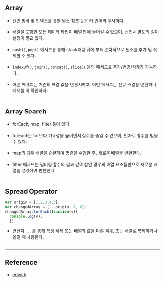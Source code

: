 Array
-----

-	선언 방식 및 인덱스를 통한 원소 참조 등은 타 언어와 유사하다.<br><br>
-	배열을 포함한 모든 데이터 타입이 배열 안에 들어갈 수 있으며, 선언시 별도의 길이 설정이 필요 없다.<br><br>
-	`push()`, `pop()` 메서드를 통해 stack처럼 뒤에 부터 순차적으로 원소를 추가 및 삭제할 수 있다.<br><br>
-	`indexOf()`, `join()`, `concat()`, `slice()` 등의 메서드로 추가/변경/삭제가 가능하다.<br><br>
-	어떤 메서드는 기존의 배열 값을 변경시키고, 어떤 메서드는 신규 배열을 반환하니 예제를 꼭 확인하자.<br><br>

Array Search
------------

-	forEach, map, filter 등이 있다.<br><br>
-	forEach는 for보다 가독성을 높이면서 실수를 줄일 수 있으며, 인자로 함수를 받을 수 있다.<br><br>
-	map의 경우 배열을 순환하며 명령을 수행한 후, 새로운 배열을 반환한다.<br><br>
-	filter 메서드는 필터링 함수의 결과 값이 참인 경우의 배열 요소들만으로 새로운 배열을 생성하여 반환한다.<br><br>

Spread Operator
---------------

```javascript
var origin = [1,2,3,4,5];
var changedArray = [...origin, 7, 8];
changedArray.forEach(function(v){
  console.log(v);
  });
```

-	연산자 `...`를 통해 특정 객체 또는 배열의 값을 다른 객체, 또는 배열로 복제하거나 옮길 때 사용한다.<br><br>

---

Reference
---------

-	[edwith](https://www.edwith.org/boostcourse-web/lecture/16745/)
